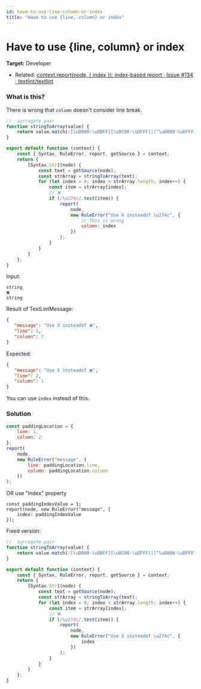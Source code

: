 ```yaml
---
id: have-to-use-line-column-or-index
title: "Have to use {line, column} or index"
---
```

# Have to use {line, column} or index

**Target:** Developer

- Related: [context.report(node, { index }): index-based report · Issue #134 · textlint/textlint](https://github.com/textlint/textlint/issues/134 "context.report(node, { index }): index-based report · Issue #134 · textlint/textlint")

### What is this?

There is wrong that `column` doesn't consider line break.

```js
//  surrogate pair
function stringToArray(value) {
    return value.match(/[\uD800-\uDBFF][\uDC00-\uDFFF]|[^\uD800-\uDFFF]/g) || [];
}

export default function (context) {
    const { Syntax, RuleError, report, getSource } = context;
    return {
        [Syntax.Str](node) {
            const text = getSource(node);
            const strArray = stringToArray(text);
            for (let index = 0; index < strArray.length; index++) {
                const item = strArray[index];
                // ❌
                if (/\u274c/.test(item)) {
                    report(
                        node,
                        new RuleError("Use X insteadof \u274c", {
                            // This is wrong
                            column: index
                        })
                    );
                }
            }
        }
    };
}
```

Input: 

```
string
❌
string
```

Result of TextLintMessage:

```json
{
   "message": "Use X insteadof ❌",
   "line": 1,
   "column": 7
}
```

Expected:

```json
{
   "message": "Use X insteadof ❌",
   "line": 2,
   "column": 1
}
```

You can use `index` instead of this.

### Solution

```js
const paddingLocation = {
    line: 1,
    column: 2
};
report(
    node,
    new RuleError("message", {
        line: paddingLocation.line,
        column: paddingLocation.column
    })
);
```

OR use "index" property

```
const paddingIndexValue = 1;
report(node, new RuleError("message", {
    index: paddingIndexValue
});
```

Fixed version:

```js
//  surrogate pair
function stringToArray(value) {
    return value.match(/[\uD800-\uDBFF][\uDC00-\uDFFF]|[^\uD800-\uDFFF]/g) || [];
}

export default function (context) {
    const { Syntax, RuleError, report, getSource } = context;
    return {
        [Syntax.Str](node) {
            const text = getSource(node);
            const strArray = stringToArray(text);
            for (let index = 0; index < strArray.length; index++) {
                const item = strArray[index];
                // ❌
                if (/\u274c/.test(item)) {
                    report(
                        node,
                        new RuleError("Use X insteadof \u274c", {
                            index
                        })
                    );
                }
            }
        }
    };
}
```
